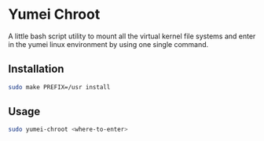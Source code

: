 # Yumei Chroot

A little bash script utility to mount all the virtual kernel file systems and enter in the yumei linux environment by using one single command.

## Installation

```sh
sudo make PREFIX=/usr install
```

## Usage

```sh
sudo yumei-chroot <where-to-enter>
```